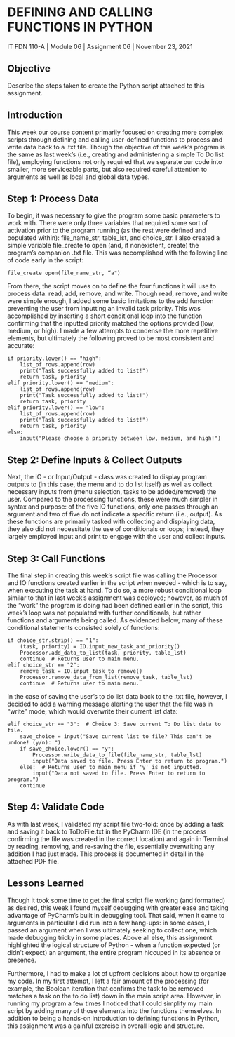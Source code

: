 # DEFINING AND CALLING FUNCTIONS IN PYTHON

IT FDN 110-A | Module 06 | Assignment 06 | November 23, 2021

## Objective
Describe the steps taken to create the Python script attached to this assignment.

## Introduction
This week our course content primarily focused on creating more complex scripts through defining and calling user-defined functions to process and write data back to a .txt file. Though the objective of this week’s program is the same as last week’s (i.e., creating and administering a simple To Do list file), employing functions not only required that we separate our code into smaller, more serviceable parts, but also required careful attention to arguments as well as local and global data types.

## Step 1: Process Data
To begin, it was necessary to give the program some basic parameters to work with. There were only three variables that required some sort of activation prior to the program running (as the rest were defined and populated within): file_name_str, table_lst, and choice_str. I also created a simple variable file_create to open (and, if nonexistent, create) the program’s companion .txt file. This was accomplished with the following line of code early in the script:

```
file_create open(file_name_str, “a")
```
 
From there, the script moves on to define the four functions it will use to process data: read, add, remove, and write. Though read, remove, and write were simple enough, I added some basic limitations to the add function preventing the user from inputting an invalid task priority. This was accomplished by inserting a short conditional loop into the function confirming that the inputted priority matched the options provided (low, medium, or high). I made a few attempts to condense the more repetitive elements, but ultimately the following proved to be most consistent and accurate:

```
if priority.lower() == "high":
    list_of_rows.append(row)
    print("Task successfully added to list!")
    return task, priority
elif priority.lower() == "medium":
    list_of_rows.append(row)
    print("Task successfully added to list!")
    return task, priority
elif priority.lower() == "low":
    list_of_rows.append(row)
    print("Task successfully added to list!")
    return task, priority
else:
    input("Please choose a priority between low, medium, and high!")
```

## Step 2: Define Inputs & Collect Outputs
Next, the IO - or Input/Output - class was created to display program outputs to (in this case, the menu and to do list itself) as well as collect necessary inputs from (menu selection, tasks to be added/removed) the user. Compared to the processing functions, these were much simpler in syntax and purpose: of the five IO functions, only one passes through an argument and two of five do not indicate a specific return (i.e., output). As these functions are primarily tasked with collecting and displaying data, they also did not necessitate the use of conditionals or loops; instead, they largely employed input and print to engage with the user and collect inputs.

## Step 3: Call Functions
The final step in creating this week’s script file was calling the Processor and IO functions created earlier in the script when needed - which is to say, when executing the task at hand. To do so, a more robust conditional loop similar to that in last week’s assignment was deployed; however, as much of the “work” the program is doing had been defined earlier in the script, this week’s loop was not populated with further conditionals, but rather functions and arguments being called. As evidenced below, many of these conditional statements consisted solely of functions:

```
if choice_str.strip() == "1":
    (task, priority) = IO.input_new_task_and_priority()
    Processor.add_data_to_list(task, priority, table_lst)
    continue  # Returns user to main menu.
elif choice_str == "2":
    remove_task = IO.input_task_to_remove()
    Processor.remove_data_from_list(remove_task, table_lst)
    continue  # Returns user to main menu.
```

In the case of saving the user’s to do list data back to the .txt file, however, I decided to add a warning message alerting the user that the file was in “write” mode, which would overwrite their current list data:

```
elif choice_str == "3":  # Choice 3: Save current To Do list data to file.
    save_choice = input("Save current list to file? This can't be undone! (y/n): ")
    if save_choice.lower() == "y":
        Processor.write_data_to_file(file_name_str, table_lst)
        input("Data saved to file. Press Enter to return to program.")
    else:  # Returns user to main menu if 'y' is not inputted.
        input("Data not saved to file. Press Enter to return to program.")
    continue
```

## Step 4: Validate Code
As with last week, I validated my script file two-fold: once by adding a task and saving it back to ToDoFile.txt in the PyCharm IDE (in the process confirming the file was created in the correct location) and again in Terminal by reading, removing, and re-saving the file, essentially overwriting any addition I had just made. This process is documented in detail in the attached PDF file.

## Lessons Learned
Though it took some time to get the final script file working (and formatted) as desired, this week I found myself debugging with greater ease and taking advantage of PyCharm’s built in debugging tool. That said, when it came to arguments in particular I did run into a few hang-ups: in some cases, I passed an argument when I was ultimately seeking to collect one, which made debugging tricky in some places. Above all else, this assignment highlighted the logical structure of Python - when a function expected (or didn’t expect) an argument, the entire program hiccuped in its absence or presence.

Furthermore, I had to make a lot of upfront decisions about how to organize my code. In my first attempt, I left a fair amount of the processing (for example, the Boolean iteration that confirms the task to be removed matches a task on the to do list) down in the main script area. However, in running my program a few times I noticed that I could simplify my main script by adding many of those elements into the functions themselves. In addition to being a hands-on introduction to defining functions in Python, this assignment was a gainful exercise in overall logic and structure.
